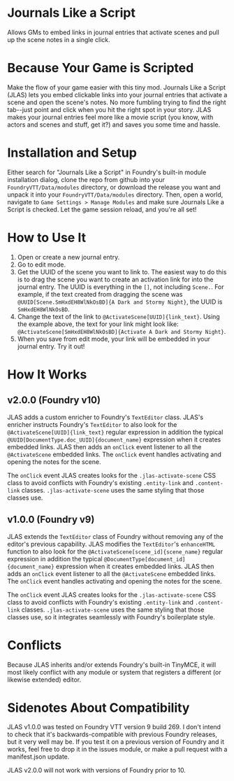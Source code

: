 # Journals Like a Script
Allows GMs to embed links in journal entries that activate scenes and pull up the scene notes in a single click.

# Because Your Game is Scripted
Make the flow of your game easier with this tiny mod. Journals Like a Script (JLAS) lets you embed clickable links into your journal entries that activate a scene and open the scene's notes. No more fumbling trying to find the right tab--just point and click when you hit the right spot in your story. JLAS makes your journal entries feel more like a movie script (you know, with actors and scenes and stuff, get it?) and saves you some time and hassle.

# Installation and Setup
Either search for "Journals Like a Script" in Foundry's built-in module installation dialog, clone the repo from github into your `FoundryVTT/Data/modules` directory, or download the release you want and unpack it into your `FoundryVTT/Data/modules` directory. Then, open a world, navigate to `Game Settings > Manage Modules` and make sure Journals Like a Script is checked. Let the game session reload, and you're all set!

# How to Use It
1. Open or create a new journal entry.
2. Go to edit mode.
3. Get the UUID of the scene you want to link to. The easiest way to do this is to drag the scene you want to create an activation link for into the journal entry. The UUID is everything in the `[]`, not including `Scene.`. For example, if the text created from dragging the scene was `@UUID[Scene.SmHxdEH8WlNkOsBD]{A Dark and Stormy Night}`, the UUID is `SmHxdEH8WlNkOsBD`.
4. Change the text of the link to `@ActivateScene[UUID]{link_text}`. Using the example above, the text for your link might look like: `@ActivateScene[SmHxdEH8WlNkOsBD]{Activate A Dark and Stormy Night}`.
5. When you save from edit mode, your link will be embedded in your journal entry. Try it out!

# How It Works
## v2.0.0 (Foundry v10)
JLAS adds a custom enricher to Foundry's `TextEditor` class. JLAS's enricher instructs Foundry's `TextEditor` to also look for the `@ActivateScene[UUID]{link_text}` regular expression in addition the typical `@UUID[DocumentType.doc_UUID]{document_name}` expression when it creates embedded links. JLAS then adds an `onClick` event listener to all the `@ActivateScene` embedded links. The `onClick` event handles activating and opening the notes for the scene.

The `onClick` event JLAS creates looks for the `.jlas-activate-scene` CSS class to avoid conflicts with Foundry's existing `.entity-link` and `.content-link` classes. `.jlas-activate-scene` uses the same styling that those classes use.

## v1.0.0 (Foundry v9)
JLAS extends the `TextEditor` class of Foundry without removing any of the editor's previous capability. JLAS modifies the `TextEditor`'s `enhanceHTML` function to also look for the `@ActivateScene[scene_id]{scene_name}` regular expression in addition the typical `@DocumentType[document_id]{document_name}` expression when it creates embedded links. JLAS then adds an `onClick` event listener to all the `@ActivateScene` embedded links. The `onClick` event handles activating and opening the notes for the scene.

The `onClick` event JLAS creates looks for the `.jlas-activate-scene` CSS class to avoid conflicts with Foundry's existing `.entity-link` and `.content-link` classes. `.jlas-activate-scene` uses the same styling that those classes use, so it integrates seamlessly with Foundry's boilerplate style.

# Conflicts
Because JLAS inherits and/or extends Foundry's built-in TinyMCE, it will most likely conflict with any module or system that registers a different (or likewise extended) editor.

# Sidenotes About Compatibility
JLAS v1.0.0 was tested on Foundry VTT version 9 build 269. I don't intend to check that it's backwards-compatible with previous Foundry releases, but it very well may be. If you test it on a previous version of Foundry and it works, feel free to drop it in the issues module, or make a pull request with a manifest.json update.

JLAS v2.0.0 will not work with versions of Foundry prior to 10.
